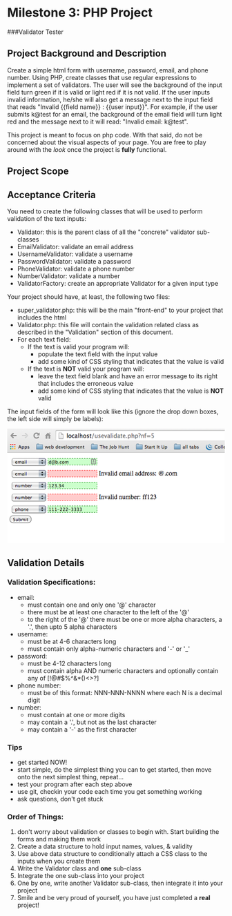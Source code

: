 # Milestone 3: PHP Project
###Validator Tester

## Project Background and Description
Create a simple html form with username, password, email, and phone number. Using PHP, create classes that use regular expressions to implement a set of validators. The user will see the background of the input field turn green if it is valid or light red if it is not valid. If the user inputs invalid information, he/she will also get a message next to the input field that reads "Invalid {{field name}} : {{user input}}". For example, if the user submits k@test for an email, the background of the email field will turn light red and the message next to it will read: "Invalid email: k@test".

This project is meant to focus on php code. With that said, do not be concerned about the visual aspects of your page. You are free to play around with the *look* once the project is **fully** functional. 

## Project Scope

## Acceptance Criteria
You need to create the following classes that will be used to perform validation of the text inputs:
- Validator: this is the parent class of all the "concrete" validator sub-classes
- EmailValidator: validate an email address
- UsernameValidator: validate a username
- PasswordValidator: validate a password
- PhoneValidator: validate a phone number
- NumberValidator: validate a number
- ValidatorFactory: create an appropriate Validator for a given input type

Your project should have, at least, the following two files:
- super_validator.php: this will be the main "front-end" to your project that includes the html
- Validator.php: this file will contain the validation related class as described in the "Validation" section of this document.
- For each text field:
  - If the text is valid your program will:
    - populate the text field with the input value
    - add some kind of CSS styling that indicates that the value is valid
  - If the text is **NOT** valid your program will: 
    - leave the text field blank and have an error message to its right that includes the erroneous value
    - add some kind of CSS styling that indicates that the value is **NOT** valid

The input fields of the form will look like this (ignore the drop down boxes, the left side will simply be labels):

![state 3](image02.png)

<a id="validation-details"></a>
## Validation Details
### Validation Specifications:
- email:
  - must contain one and only one '@' character
  - there must be at least one character to the left of the '@'
  - to the right of the '@' there must be one or more alpha characters, a '.', then upto 5 alpha characters
- username:
  - must be at 4-6 characters long
  - must contain only alpha-numeric characters and '-' or '_'
- password:
  - must be 4-12 characters long
  - must contain alpha AND numeric characters and optionally contain any of [!@#$%^&*()<>?]
- phone number:
  - must be of this format: NNN-NNN-NNNN where each N is a decimal digit
- number:
  - must contain at one or more digits
  - may contain a '.', but not as the last character
  - may contain a '-' as the first character

### Tips
- get started NOW!
- start simple, do the simplest thing you can to get started, then move onto the next simplest thing, repeat...
- test your program after each step above
- use git, checkin your code each time you get something working
- ask questions, don't get stuck

### Order of Things:
1. don't worry about validation or classes to begin with. Start building the forms and making them work
1. Create a data structure to hold input names, values, & validity
1. Use above data structure to conditionally attach a CSS class to the inputs when you create them
1. Write the Validator class and **one** sub-class
1. Integrate the one sub-class into your project
1. One by one, write another Validator sub-class, then integrate it into your project
1. Smile and be very proud of yourself, you have just completed a **real** project!

